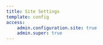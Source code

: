 ```yaml
---
title: Site Settings
template: config
access:
    admin.configuration.site: true
    admin.super: true
---
```

